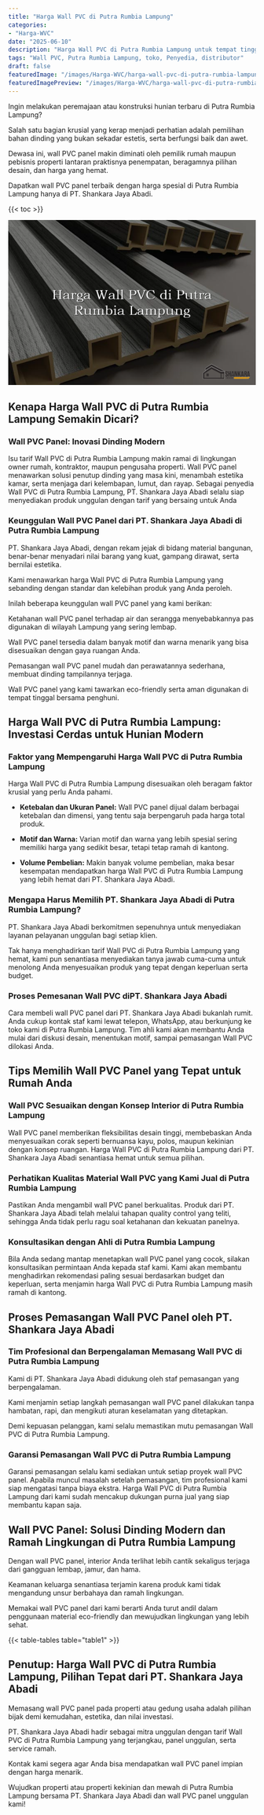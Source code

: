 ```yaml
---
title: "Harga Wall PVC di Putra Rumbia Lampung"
categories:
- "Harga-WVC"
date: "2025-06-10"
description: "Harga Wall PVC di Putra Rumbia Lampung untuk tempat tinggal, office, dan toko. Produk unggulan, pilihan motif, pilihan warna menarik, dengan servis penempatan dikerjakan oleh tenaga ahli berpengalaman serta kepastian resmi!|Jasa distribusi Wall PVC di Putra Rumbia Lampung bagi kebutuhan tempat tinggal, perkantoran, maupun ritel, dengan panel terbaik dan penempatan oleh tim berpengalaman serta jaminan resmi.|Pilihan Wall PVC di Putra Rumbia Lampung yang terbukti bagi hunian, kantor, dan gerai, dengan produk berkualitas dan pemasangan dikerjakan oleh tim ahli dan garansi resmi.|Penjualan Wall PVC di Putra Rumbia Lampung bagi tempat tinggal, office, dan toko, beserta material berkualitas dan pemasangan dikerjakan oleh tenaga ahli profesional, dilengkapi beserta jaminan resmi.}"
tags: "Wall PVC, Putra Rumbia Lampung, toko, Penyedia, distributor"
draft: false
featuredImage: "/images/Harga-WVC/harga-wall-pvc-di-putra-rumbia-lampung.png"
featuredImagePreview: "/images/Harga-WVC/harga-wall-pvc-di-putra-rumbia-lampung.png"
---
```


Ingin melakukan peremajaan atau konstruksi hunian terbaru di Putra Rumbia Lampung?

Salah satu bagian krusial yang kerap menjadi perhatian adalah pemilihan bahan dinding yang bukan sekadar estetis, serta berfungsi baik dan awet.

Dewasa ini, wall PVC panel makin diminati oleh pemilik rumah maupun pebisnis properti lantaran praktisnya penempatan, beragamnya pilihan desain, dan harga yang hemat.

Dapatkan wall PVC panel terbaik dengan harga spesial di Putra Rumbia Lampung hanya di PT. Shankara Jaya Abadi.

{{< toc >}}

![Harga Wall PVC di Putra Rumbia Lampung](/images/Harga-WVC/Harga-Wall-PVC-di-Putra-Rumbia-Lampung.png)


## Kenapa Harga Wall PVC di Putra Rumbia Lampung Semakin Dicari?

### Wall PVC Panel: Inovasi Dinding Modern

Isu tarif Wall PVC di Putra Rumbia Lampung makin ramai di lingkungan owner rumah, kontraktor, maupun pengusaha properti. Wall PVC panel menawarkan solusi penutup dinding yang masa kini, menambah estetika kamar, serta menjaga dari kelembapan, lumut, dan rayap. Sebagai penyedia Wall PVC di Putra Rumbia Lampung, PT. Shankara Jaya Abadi selalu siap menyediakan produk unggulan dengan tarif yang bersaing untuk Anda

### Keunggulan Wall PVC Panel dari PT. Shankara Jaya Abadi di Putra Rumbia Lampung

PT. Shankara Jaya Abadi, dengan rekam jejak di bidang material bangunan, benar-benar menyadari nilai barang yang kuat, gampang dirawat, serta bernilai estetika.

Kami menawarkan harga Wall PVC di Putra Rumbia Lampung yang sebanding dengan standar dan kelebihan produk yang Anda peroleh.

Inilah beberapa keunggulan wall PVC panel yang kami berikan:

Ketahanan wall PVC panel terhadap air dan serangga menyebabkannya pas digunakan di wilayah Lampung yang sering lembap.

Wall PVC panel tersedia dalam banyak motif dan warna menarik yang bisa disesuaikan dengan gaya ruangan Anda.

Pemasangan wall PVC panel mudah dan perawatannya sederhana, membuat dinding tampilannya terjaga.

Wall PVC panel yang kami tawarkan eco-friendly serta aman digunakan di tempat tinggal bersama penghuni.

## Harga Wall PVC di Putra Rumbia Lampung: Investasi Cerdas untuk Hunian Modern

### Faktor yang Mempengaruhi Harga Wall PVC di Putra Rumbia Lampung

Harga Wall PVC di Putra Rumbia Lampung disesuaikan oleh beragam faktor krusial yang perlu Anda pahami.

- **Ketebalan dan Ukuran Panel:** Wall PVC panel dijual dalam berbagai ketebalan dan dimensi, yang tentu saja berpengaruh pada harga total produk.

- **Motif dan Warna:** Varian motif dan warna yang lebih spesial sering memiliki harga yang sedikit besar, tetapi tetap ramah di kantong.

- **Volume Pembelian:** Makin banyak volume pembelian, maka besar kesempatan mendapatkan harga Wall PVC di Putra Rumbia Lampung yang lebih hemat dari PT. Shankara Jaya Abadi.

### Mengapa Harus Memilih PT. Shankara Jaya Abadi di Putra Rumbia Lampung?

PT. Shankara Jaya Abadi berkomitmen sepenuhnya untuk menyediakan layanan pelayanan unggulan bagi setiap klien.

Tak hanya menghadirkan tarif Wall PVC di Putra Rumbia Lampung yang hemat, kami pun senantiasa menyediakan tanya jawab cuma-cuma untuk menolong Anda menyesuaikan produk yang tepat dengan keperluan serta budget.

### Proses Pemesanan Wall PVC diPT. Shankara Jaya Abadi

Cara membeli wall PVC panel dari PT. Shankara Jaya Abadi bukanlah rumit. Anda cukup kontak staf kami lewat telepon, WhatsApp, atau berkunjung ke toko kami di Putra Rumbia Lampung. Tim ahli kami akan membantu Anda mulai dari diskusi desain, menentukan motif, sampai pemasangan Wall PVC dilokasi Anda.

## Tips Memilih Wall PVC Panel yang Tepat untuk Rumah Anda

### Wall PVC Sesuaikan dengan Konsep Interior di Putra Rumbia Lampung

Wall PVC panel memberikan fleksibilitas desain tinggi, membebaskan Anda menyesuaikan corak seperti bernuansa kayu, polos, maupun kekinian dengan konsep ruangan. Harga Wall PVC di Putra Rumbia Lampung dari PT. Shankara Jaya Abadi senantiasa hemat untuk semua pilihan.

### Perhatikan Kualitas Material Wall PVC yang Kami Jual di Putra Rumbia Lampung

Pastikan Anda mengambil wall PVC panel berkualitas. Produk dari PT. Shankara Jaya Abadi telah melalui tahapan quality control yang teliti, sehingga Anda tidak perlu ragu soal ketahanan dan kekuatan panelnya.

### Konsultasikan dengan Ahli di Putra Rumbia Lampung

Bila Anda sedang mantap menetapkan wall PVC panel yang cocok, silakan konsultasikan permintaan Anda kepada staf kami. Kami akan membantu menghadirkan rekomendasi paling sesuai berdasarkan budget dan keperluan, serta menjamin harga Wall PVC di Putra Rumbia Lampung masih ramah di kantong.

## Proses Pemasangan Wall PVC Panel oleh PT. Shankara Jaya Abadi

### Tim Profesional dan Berpengalaman Memasang Wall PVC di Putra Rumbia Lampung

Kami di PT. Shankara Jaya Abadi didukung oleh staf pemasangan yang berpengalaman.

Kami menjamin setiap langkah pemasangan wall PVC panel dilakukan tanpa hambatan, rapi, dan mengikuti aturan keselamatan yang ditetapkan.

Demi kepuasan pelanggan, kami selalu memastikan mutu pemasangan Wall PVC di Putra Rumbia Lampung.

### Garansi Pemasangan Wall PVC di Putra Rumbia Lampung

Garansi pemasangan selalu kami sediakan untuk setiap proyek wall PVC panel. Apabila muncul masalah setelah pemasangan, tim profesional kami siap mengatasi tanpa biaya ekstra. Harga Wall PVC di Putra Rumbia Lampung dari kami sudah mencakup dukungan purna jual yang siap membantu kapan saja.

## Wall PVC Panel: Solusi Dinding Modern dan Ramah Lingkungan di Putra Rumbia Lampung

Dengan wall PVC panel, interior Anda terlihat lebih cantik sekaligus terjaga dari gangguan lembap, jamur, dan hama.

Keamanan keluarga senantiasa terjamin karena produk kami tidak mengandung unsur berbahaya dan ramah lingkungan.

Memakai wall PVC panel dari kami berarti Anda turut andil dalam penggunaan material eco-friendly dan mewujudkan lingkungan yang lebih sehat.

{{< table-tables table="table1" >}}

## Penutup: Harga Wall PVC di Putra Rumbia Lampung, Pilihan Tepat dari PT. Shankara Jaya Abadi

Memasang wall PVC panel pada properti atau gedung usaha adalah pilihan bijak demi kemudahan, estetika, dan nilai investasi.

PT. Shankara Jaya Abadi hadir sebagai mitra unggulan dengan tarif Wall PVC di Putra Rumbia Lampung yang terjangkau, panel unggulan, serta service ramah.

Kontak kami segera agar Anda bisa mendapatkan wall PVC panel impian dengan harga menarik.

Wujudkan properti atau properti kekinian dan mewah di Putra Rumbia Lampung bersama PT. Shankara Jaya Abadi dan wall PVC panel unggulan kami!
